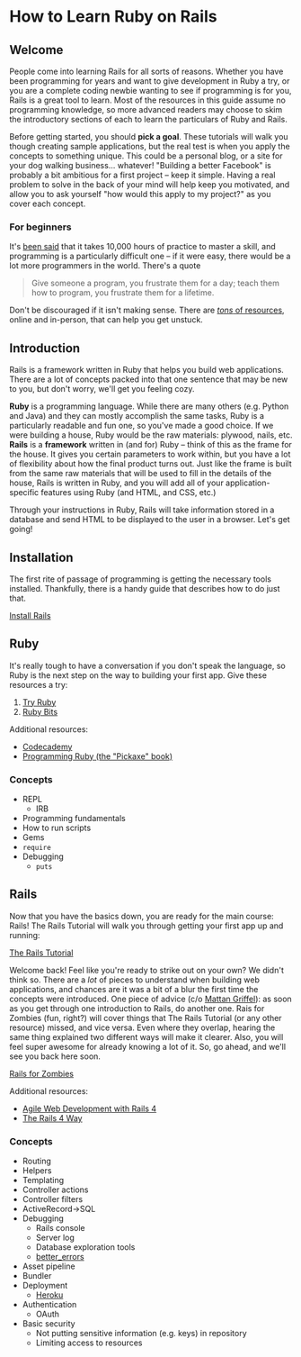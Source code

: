 # How to Learn Ruby on Rails

## Welcome

People come into learning Rails for all sorts of reasons.  Whether you have been programming for years and want to give development in Ruby a try, or you are a complete coding newbie wanting to see if programming is for you, Rails is a great tool to learn.  Most of the resources in this guide assume no programming knowledge, so more advanced readers may choose to skim the introductory sections of each to learn the particulars of Ruby and Rails.

Before getting started, you should **pick a goal**.  These tutorials will walk you though creating sample applications, but the real test is when you apply the concepts to something unique.  This could be a personal blog, or a site for your dog walking business... whatever!  "Building a better Facebook" is probably a bit ambitious for a first project – keep it simple.  Having a real problem to solve in the back of your mind will help keep you motivated, and allow you to ask yourself "how would this apply to my project?" as you cover each concept.

### For beginners

It's [been said](http://en.wikipedia.org/wiki/Outliers_(book)) that it takes 10,000 hours of practice to master a skill, and programming is a particularly difficult one – if it were easy, there would be a lot more programmers in the world.  There's a quote

> Give someone a program, you frustrate them for a day; teach them how to program, you frustrate them for a lifetime.

Don't be discouraged if it isn't making sense.  There are [*tons* of resources](http://hackerhours.org/resources.html), online and in-person, that can help you get unstuck.

## Introduction

Rails is a framework written in Ruby that helps you build web applications.  There are a lot of concepts packed into that one sentence that may be new to you, but don't worry, we'll get you feeling cozy.

**Ruby** is a programming language.  While there are many others (e.g. Python and Java) and they can mostly accomplish the same tasks, Ruby is a particularly readable and fun one, so you've made a good choice.  If we were building a house, Ruby would be the raw materials: plywood, nails, etc.  **Rails** is a **framework** written in (and for) Ruby – think of this as the frame for the house.  It gives you certain parameters to work within, but you have a lot of flexibility about how the final product turns out.  Just like the frame is built from the same raw materials that will be used to fill in the details of the house, Rails is written in Ruby, and you will add all of your application-specific features using Ruby (and HTML, and CSS, etc.)

Through your instructions in Ruby, Rails will take information stored in a database and send HTML to be displayed to the user in a browser.  Let's get going!

## Installation

The first rite of passage of programming is getting the necessary tools installed.  Thankfully, there is a handy guide that describes how to do just that.

[Install Rails](http://installrails.com)

## Ruby

It's really tough to have a conversation if you don't speak the language, so Ruby is the next step on the way to building your first app.  Give these resources a try:

1. [Try Ruby](https://www.codeschool.com/courses/try-ruby)
1. [Ruby Bits](https://www.codeschool.com/courses/ruby-bits)

Additional resources:

* [Codecademy](http://www.codecademy.com/tracks/ruby)
* [Programming Ruby (the "Pickaxe" book)](http://pragprog.com/book/ruby/programming-ruby)

### Concepts

* REPL
  * IRB
* Programming fundamentals
* How to run scripts
* Gems
* `require`
* Debugging
  * `puts`  

## Rails

Now that you have the basics down, you are ready for the main course: Rails!  The Rails Tutorial will walk you through getting your first app up and running:

[The Rails Tutorial](http://www.railstutorial.org)

Welcome back!  Feel like you're ready to strike out on your own?  We didn't think so.  There are a *lot* of pieces to understand when building web applications, and chances are it was a bit of a blur the first time the concepts were introduced.  One piece of advice (c/o [Mattan Griffel](http://www.slideshare.net/mattangriffel/how-to-teach-yourself-to-code/70)): as soon as you get through one introduction to Rails, do another one.  Rais for Zombies (fun, right?) will cover things that The Rails Tutorial (or any other resource) missed, and vice versa.  Even where they overlap, hearing the same thing explained two different ways will make it clearer.  Also, you will feel super awesome for already knowing a lot of it.  So, go ahead, and we'll see you back here soon.

[Rails for Zombies](http://railsforzombies.org)

Additional resources:

* [Agile Web Development with Rails 4](http://pragprog.com/book/rails4/agile-web-development-with-rails-4)
* [The Rails 4 Way](https://leanpub.com/tr4w)

### Concepts

* Routing
* Helpers
* Templating
* Controller actions
* Controller filters
* ActiveRecord->SQL
* Debugging
  * Rails console
  * Server log
  * Database exploration tools
  * [better_errors](https://github.com/charliesome/better_errors)
* Asset pipeline
* Bundler
* Deployment
  * [Heroku](https://devcenter.heroku.com/articles/getting-started-with-rails4)
* Authentication
  * OAuth
* Basic security
  * Not putting sensitive information (e.g. keys) in repository
  * Limiting access to resources
